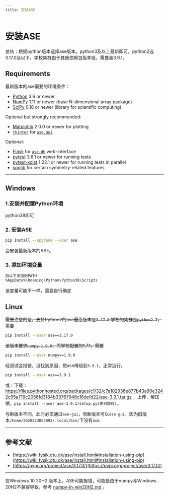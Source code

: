 ```yaml
---
title: 安装ASE
---
```


# 安装ASE

总结：根据python版本选择ase版本。python3及以上最新即可。python2选3.17.0及以下。学校集群由于其他依赖包版本低，需要装3.9.1。



## Requirements

最新版本的ase需要的环境条件：

- [Python](https://www.python.org/) 3.6 or newer
- [NumPy](https://docs.scipy.org/doc/numpy/reference/) 1.11 or newer (base N-dimensional array package)
- [SciPy](https://docs.scipy.org/doc/scipy/reference/) 0.18 or newer (library for scientific computing)

Optional but strongly recommended:

- [Matplotlib](https://matplotlib.org/) 2.0.0 or newer for plotting
- [`tkinter`](https://docs.python.org/3.7/library/tkinter.html#module-tkinter) for [`ase.gui`](https://wiki.fysik.dtu.dk/ase/ase/gui/gui.html#module-ase.gui)

Optional:

- [Flask](https://palletsprojects.com/p/flask/) for [`ase.db`](https://wiki.fysik.dtu.dk/ase/ase/db/db.html#module-ase.db) web-interface
- [pytest](https://pypi.org/project/pytest/) 3.6.1 or newer for running tests
- [pytest-xdist](https://pypi.org/project/pytest-xdist/) 1.22.1 or newer for running tests in parallel
- [spglib](https://pypi.org/project/spglib/) for certain symmetry-related features

---

## Windows

### 1.安装并配置Python环境

python38即可

### 2. 安装ASE

```bash
pip install --upgrade --user ase
```

会安装最新版本的ASE。

### 3. 添加环境变量

```bash
将以下添加到PATH
%AppData%\Roaming\Python\Python38\Scripts
```
该变量可能不一样，需要自行确定





## Linux

~~需要注意的是，支持Python2的ase最高版本是`3.17.0`.学校的集群是`python2.7`，需要~~

```bash
pip install --user ase==3.17.0
```

~~该版本要求`numpy-1.9.0`，而学校配置的1.7.1，需要~~

```bash
pip install --user numpy==1.9.0
```



经测试会报错，没找到原因，把ase降级到`3.9.1`，正常运行。

```bash
pip install --user ase==3.9.1
```

或：下载： https://files.pythonhosted.org/packages/c1/32/c7a102936e877b43a90e3242c95a719c2056fd3184b33767948c16defd22/ase-3.9.1.tar.gz ，上传，解压缩，`pip install --user ase-3.9.1/setup.py(绝对路径)`。

与新版本不同，此时必须通过`ase-gui`，而新版本可以`ase gui`，因为旧版本`/home/2020223055092/.local/bin/`下没有`ase`.

---

## 参考文献

- [https://wiki.fysik.dtu.dk/ase/install.html#installation-using-pip](https://wiki.fysik.dtu.dk/ase/install.html#installation-using-pip)
- [https://pypi.org/project/ase/3.17.0/](https://pypi.org/project/ase/3.17.0/)


---

在Windows 10 20H2 版本上，ASE可能报错，可能是由于numpy与Windows 20H2不兼容导致，参考 [numpy-in-win20H2.md](..\09-Others\numpy-in-win20H2.md) 。